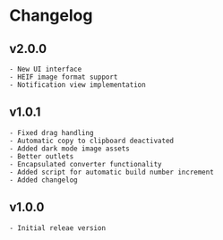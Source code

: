 #  Changelog

v2.0.0
----------
    - New UI interface
    - HEIF image format support
    - Notification view implementation
    

v1.0.1
----------
    - Fixed drag handling
    - Automatic copy to clipboard deactivated
    - Added dark mode image assets
    - Better outlets
    - Encapsulated converter functionality
    - Added script for automatic build number increment
    - Added changelog

v1.0.0
----------
    - Initial releae version

